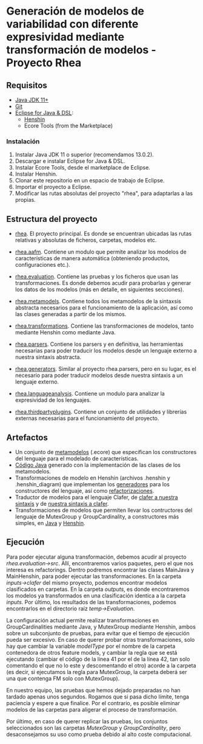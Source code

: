 # Generación de modelos de variabilidad con diferente expresividad mediante transformación de modelos - Proyecto Rhea

## Requisitos
- [Java JDK 11+](https://www.oracle.com/java/)
- [Git](https://git-scm.com/)
- [Eclipse for Java & DSL](https://www.eclipse.org/):
  - [Henshin]( http://download.eclipse.org/modeling/emft/henshin/updates/nightly)
  - Ecore Tools (from the Marketplace)

### Instalación
1. Instalar Java JDK 11 o superior (recomendamos 13.0.2).
1. Descargar e instalar Eclipse for Java & DSL.
1. Instalar Ecore Tools, desde el marketplace de Eclipse.
1. Instalar Henshin.
1. Clonar este repositorio en un espacio de trabajo de Eclipse.
1. Importar el proyecto a Eclipse.
1. Modificar las rutas absolutas del proyecto "rhea", para adaptarlas a las propias.

## Estructura del proyecto
* [rhea](https://github.com/CAOSD-group/rhea/tree/main/rhea). El proyecto principal. Es donde se encuentran ubicadas las rutas relativas y absolutas de ficheros, carpetas, modelos etc.

* [rhea.aafm](https://github.com/CAOSD-group/rhea/tree/main/rhea.aafm). Contiene un modulo que permite analizar los modelos de características de manera automática (obteniendo productos, configuraciones etc.).

* [rhea.evaluation](https://github.com/CAOSD-group/rhea/tree/main/rhea.evaluation). Contiene las pruebas y los ficheros que usan las transformaciones. Es donde debemos acudir para probarlas y generar los datos de los modelos (más en detalle, en siguientes secciones).

* [rhea.metamodels](https://github.com/CAOSD-group/rhea/tree/main/rhea.metamodels). Contiene todos los metamodelos de la sintaxsis abstracta necesarios para el funcionamiento de la aplicación, así como las clases generadas a partir de los mismos.

* [rhea.transformations](https://github.com/CAOSD-group/rhea/tree/main/rhea.transformations). Contiene las transformaciones de modelos, tanto mediante Henshin como mediante Java.

* [rhea.parsers](https://github.com/CAOSD-group/rhea/tree/main/rhea.parsers). Contiene los parsers y en definitiva, las herramientas necesarias para poder traducir los modelos desde un lenguaje externo a nuestra sintaxis abstracta.

* [rhea.generators](https://github.com/CAOSD-group/rhea/tree/main/rhea.generators). Similar al proyecto rhea.parsers, pero en su lugar, es el necesario para poder traducir modelos desde nuestra sintaxis a un lenguaje externo.

* [rhea.languageanalysis](https://github.com/CAOSD-group/rhea/tree/main/rhea.languageanalysis). Contiene un modulo para analizar la expresividad de los lenguajes.

* [rhea.thirdpartyplugins](https://github.com/CAOSD-group/rhea/tree/main/rhea.thirdpartyplugins). Contiene un conjunto de utilidades y librerías externas necesarias para el funcionamiento del proyecto.

## Artefactos
* Un conjunto de [metamodelos](https://github.com/CAOSD-group/rhea/tree/main/rhea.metamodels/metamodels) (.ecore) que especifican los constructores del lenguaje para el modelado de características.
* [Código Java](https://github.com/CAOSD-group/rhea/tree/main/rhea.metamodels/src/rhea/metamodels) generado con la implementación de las clases de los metamodelos.
* Transformaciones de modelo en Henshin (archivos .henshin y .henshin_diagram) que implementan los [generadores](https://github.com/CAOSD-group/rhea/tree/main/rhea.transformations/languagegenerators) para los constructores del lenguaje, así como [refactorizaciones](https://github.com/CAOSD-group/rhea/tree/main/rhea.transformations/refactorings).
* Traductor de modelos para el lenguaje Clafer, de [clafer a nuestra sintaxis](https://github.com/CAOSD-group/rhea/tree/main/rhea.parsers/src/rhea/parsers/clafer) y de [nuestra sintaxis a clafer](https://github.com/CAOSD-group/rhea/tree/main/rhea.generators/src/rhea/generators).
* Transformaciones de modelos que permiten llevar los contructores del lenguaje de MutexGroup y GroupCardinality, a constructores más simples, en [Java](https://github.com/CAOSD-group/rhea/tree/main/rhea.transformations/src/rhea/transformations/refactoringJava) y [Henshin](https://github.com/CAOSD-group/rhea/tree/main/rhea.transformations/src/rhea/transformations/refactoringHenshin).

## Ejecución
Para poder ejecutar alguna transformación, debemos acudir al proyecto *rhea.evaluation->src*. Allí, encontraremos varios paquetes, pero el que nos interesa es refactorings. Dentro podremos encontrar las clases MainJava y MainHenshin, para poder ejecutar las transformaciones. En la carpeta *inputs->clafer* del mismo proyecto, podemos encontrar modelos clasificados en carpetas. En la carpeta *outputs*, es donde encontraremos los modelos ya transformados en una clasificación identica a la carpeta *inputs*. Por último, los resultados de las transformaciones, podemos encontrarlos en el directorio raíz *temp->Evaluation*.

La configuración actual permite realizar transformaciones en GroupCardinalities mediante Java, y MutexGroup mediante Henshin, ambos sobre un subconjunto de pruebas, para evitar que el tiempo de ejecución pueda ser excesivo. En caso de querer probar otras transformaciones, solo hay que cambiar la variable *modelType* por el nombre de la carpeta contenedora de otros feature models, y cambiar la regla que se está ejecutando (cambiar el código de la línea 41 por el de la línea 42, tan solo comentando el que no lo este y descomentando el otro) acorde a la carpeta (es decir, si ejecutamos la regla para MutexGroup, la carpeta deberá ser una que contenga FM solo con MutexGroup).

En nuestro equipo, las pruebas que hemos dejado preparadas no han tardado apenas unos segundos. Rogamos que si pasa dicho límite, tenga paciencia y espere a que finalice. Por el contrario, es posible eliminar modelos de las carpetas para aligerar el proceso de transformación.

Por último, en caso de querer replicar las pruebas, los conjuntos seleccionados son las carpetas *MutexGroup* y *GroupCardinality*, pero desaconsejamos su uso como prueba debido al alto coste computacional.
